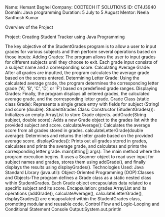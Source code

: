 Name: Hemant Baghel
Company: CODTECH IT SOLUTIONS 
ID: CT4J3940
Domain: Java programming 
Duration: 5 July to 5 August
Mentor: Neela Santhosh Kumar


Overview of the Project

Project: Creating Student Tracker using Java Programming

The key objective of the StudentGrades program is to allow a user to input grades for various subjects and then perform several operations based on those inputs:
Adding Grades: The program allows the user to input grades for different subjects until they choose to exit. Each grade input consists of a subject name and a corresponding score.
Calculating Average Grade: After all grades are inputted, the program calculates the average grade based on the scores entered.
Determining Letter Grade: Using the calculated average grade, the program determines the corresponding letter grade ('A', 'B', 'C', 'D', or 'F') based on predefined grade ranges.
Displaying Grades: Finally, the program displays all entered grades, the calculated average grade, and the corresponding letter grade.
Grade Class (static class Grade):
Represents a single grade entry with fields for subject (String) and score (double).
StudentGrades Class:
Constructor (StudentGrades()): Initializes an empty ArrayList to store Grade objects.
addGrade(String subject, double score): Adds a new Grade object to the grades list with the provided subject and score.
calculateAverage(): Calculates the average score from all grades stored in grades.
calculateLetterGrade(double average): Determines and returns the letter grade based on the provided average score.
displayGrades(): Prints out all grades stored in grades, calculates and prints the average grade, and calculates and prints the corresponding letter grade.
main(String[] args): The main method where the program execution begins. It uses a Scanner object to read user input for subject names and grades, stores them using addGrade(), and finally displays the results using displayGrades().
Technologies Used:
Java Standard Library (java.util):
Object-Oriented Programming (OOP):Classes and Objects-The program defines a Grade class as a static nested class within StudentGrades. Each Grade object encapsulates data related to a specific subject and its score.
Encapsulation: grades ArrayList and its operations (addGrade(), calculateAverage(), calculateLetterGrade(), displayGrades()) are encapsulated within the StudentGrades class, promoting modular and reusable code.
Control Flow and Logic-Looping and Conditional Statement
Console Output:System.out.println
